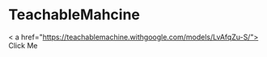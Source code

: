 # TeachableMahcine 

< a href="https://teachablemachine.withgoogle.com/models/LvAfqZu-S/"> Click Me </a>
